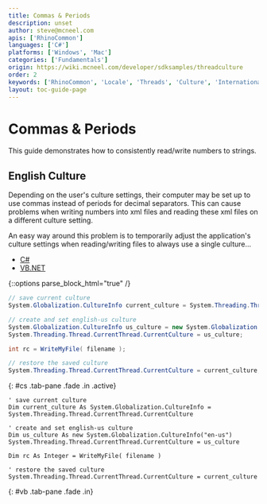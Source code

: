 ```yaml
---
title: Commas & Periods
description: unset
author: steve@mcneel.com
apis: ['RhinoCommon']
languages: ['C#']
platforms: ['Windows', 'Mac']
categories: ['Fundamentals']
origin: https://wiki.mcneel.com/developer/sdksamples/threadculture
order: 2
keywords: ['RhinoCommon', 'Locale', 'Threads', 'Culture', 'Internationalization', 'Commas', 'Periods']
layout: toc-guide-page
---
```


# Commas & Periods

This guide demonstrates how to consistently read/write numbers to strings.

## English Culture

Depending on the user's culture settings, their computer may be set up to use commas instead of periods for decimal separators. This can cause problems when writing numbers into xml files and reading these xml files on a different culture setting.

An easy way around this problem is to temporarily adjust the application's culture settings when reading/writing files to always use a single culture...

<ul class="nav nav-pills">
  <li class="active"><a href="#cs" data-toggle="pill">C#</a></li>
  <li><a href="#vb" data-toggle="pill">VB.NET</a></li>
</ul>

{::options parse_block_html="true" /}
<div class="tab-content">

```cs
// save current culture
System.Globalization.CultureInfo current_culture = System.Threading.Thread.CurrentThread.CurrentCulture;

// create and set english-us culture
System.Globalization.CultureInfo us_culture = new System.Globalization.CultureInfo("en-us");
System.Threading.Thread.CurrentThread.CurrentCulture = us_culture;

int rc = WriteMyFile( filename );

// restore the saved culture
System.Threading.Thread.CurrentThread.CurrentCulture = current_culture;
```
{: #cs .tab-pane .fade .in .active}

```vbnet
' save current culture
Dim current_culture As System.Globalization.CultureInfo = System.Threading.Thread.CurrentThread.CurrentCulture

' create and set english-us culture
Dim us_culture As new System.Globalization.CultureInfo("en-us")
System.Threading.Thread.CurrentThread.CurrentCulture = us_culture

Dim rc As Integer = WriteMyFile( filename )

' restore the saved culture
System.Threading.Thread.CurrentThread.CurrentCulture = current_culture
```
{: #vb .tab-pane .fade .in}

</div>
